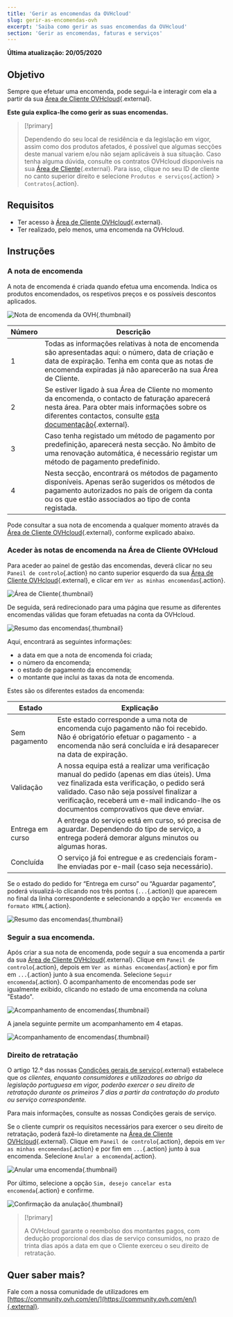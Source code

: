 ```yaml
---
title: 'Gerir as encomendas da OVHcloud'
slug: gerir-as-encomendas-ovh
excerpt: 'Saiba como gerir as suas encomendas da OVHcloud'
section: 'Gerir as encomendas, faturas e serviços'
---
```


**Última atualização: 20/05/2020**

## Objetivo

Sempre que efetuar uma encomenda, pode segui-la e interagir com ela a partir da sua [Área de Cliente OVHcloud](https://www.ovh.com/auth/?action=gotomanager){.external}.

**Este guia explica-lhe como gerir as suas encomendas.**

> [!primary]
>
> Dependendo do seu local de residência e da legislação em vigor, assim como dos produtos afetados, é possível que algumas secções deste manual variem e/ou não sejam aplicáveis à sua situação. Caso tenha alguma dúvida, consulte os contratos OVHcloud disponíveis na sua [Área de Cliente](https://www.ovh.com/auth/?action=gotomanager){.external}. Para isso, clique no seu ID de cliente no canto superior direito e selecione `Produtos e serviços`{.action} > `Contratos`{.action}.
>

## Requisitos

- Ter acesso à [Área de Cliente OVHcloud](https://www.ovh.com/auth/?action=gotomanager){.external}.
- Ter realizado, pelo menos, uma encomenda na OVHcloud.


##  Instruções

### A nota de encomenda

A nota de encomenda é criada quando efetua uma encomenda. Indica os produtos encomendados, os respetivos preços e os possíveis descontos aplicados.

![Nota de encomenda da OVH](images/order01.png){.thumbnail}

|Número|Descrição|
|---|---|
|1|Todas as informações relativas à nota de encomenda são apresentadas aqui: o número, data de criação e data de expiração. Tenha em conta que as notas de encomenda expiradas já não aparecerão na sua Área de Cliente.|
|2|Se estiver ligado à sua Área de Cliente no momento da encomenda, o contacto de faturação aparecerá nesta área. Para obter mais informações sobre os diferentes contactos, consulte [esta documentação](../../customer/gestao_dos_contactos/){.external}.|
|3|Caso tenha registado um método de pagamento por predefinição, aparecerá nesta secção. No âmbito de uma renovação automática, é necessário registar um método de pagamento predefinido.|
|4|Nesta secção, encontrará os métodos de pagamento disponíveis. Apenas serão sugeridos os métodos de pagamento autorizados no país de origem da conta ou os que estão associados ao tipo de conta registada.|


Pode consultar a sua nota de encomenda a qualquer momento através da [Área de Cliente OVHcloud](https://www.ovh.com/auth/?action=gotomanager){.external}, conforme explicado abaixo.


### Aceder às notas de encomenda na Área de Cliente OVHcloud

Para aceder ao painel de gestão das encomendas, deverá clicar no seu `Paneil de controlo`{.action} no canto superior esquerdo da sua [Área de Cliente OVHcloud](https://www.ovh.com/auth/?action=gotomanager){.external}, e clicar em `Ver as minhas encomendas`{.action}.

![Área de Cliente](images/huborders.png){.thumbnail}

De seguida, será redirecionado para uma página que resume as diferentes encomendas válidas que foram efetuadas na conta da OVHcloud.

![Resumo das encomendas](images/order03.png){.thumbnail}

Aqui, encontrará as seguintes informações:

- a data em que a nota de encomenda foi criada;
- o número da encomenda;
- o estado de pagamento da encomenda;
- o montante que inclui as taxas da nota de encomenda.

Estes são os diferentes estados da encomenda:

|Estado|Explicação|
|---|---|
|Sem pagamento|Este estado corresponde a uma nota de encomenda cujo pagamento não foi recebido. Não é obrigatório efetuar o pagamento - a encomenda não será concluída e irá desaparecer na data de expiração.|
|Validação|A nossa equipa está a realizar uma verificação manual do pedido (apenas em dias úteis). Uma vez finalizada esta verificação, o pedido será validado. Caso não seja possível finalizar a verificação, receberá um e-mail indicando-lhe os documentos comprovativos que deve enviar.|
|Entrega em curso|A entrega do serviço está em curso, só precisa de aguardar. Dependendo do tipo de serviço, a entrega poderá demorar alguns minutos ou algumas horas.|
|Concluída|O serviço já foi entregue e as credenciais foram-lhe enviadas por e-mail (caso seja necessário).|

Se o estado do pedido for “Entrega em curso” ou “Aguardar pagamento”, poderá visualizá-lo clicando nos três pontos (`...`{.action}) que aparecem no final da linha correspondente e selecionando a opção `Ver encomenda em formato HTML`{.action}.

![Resumo das encomendas](images/order04.png){.thumbnail}

### Seguir a sua encomenda.

Após criar a sua nota de encomenda, pode seguir a sua encomenda a partir da sua [Área de Cliente OVHcloud](https://www.ovh.com/auth/?action=gotomanager){.external}. Clique em `Paneil de controlo`{.action}, depois em `Ver as minhas encomendas`{.action} e por fim em `...`{.action} junto à sua encomenda. Selecione `Seguir encomenda`{.action}. O acompanhamento de encomendas pode ser igualmente exibido, clicando no estado de uma encomenda na coluna "Estado".

![Acompanhamento de encomendas](images/order05b.png){.thumbnail}

A janela seguinte permite um acompanhamento em 4 etapas. 

![Acompanhamento de encomendas](images/order06.png){.thumbnail}


### Direito de retratação

O artigo 12.º das nossas [Condições gerais de serviço](https://www.ovh.pt/suporte/documentos_legais/OVH_COND_GERAIS.pdf){.external} estabelece que *os clientes, enquanto consumidores e utilizadores ao abrigo da legislação portuguesa em vigor, poderão exercer o seu direito de retratação durante os primeiros 7 dias a partir da contratação do produto ou serviço correspondente.*

Para mais informações, consulte as nossas Condições gerais de serviço.

Se o cliente cumprir os requisitos necessários para exercer o seu direito de retratação, poderá fazê-lo diretamente na [Área de Cliente OVHcloud](https://www.ovh.com/auth/?action=gotomanager){.external}. Clique em `Paneil de controlo`{.action}, depois em `Ver as minhas encomendas`{.action} e por fim em `...`{.action} junto à sua encomenda. Selecione `Anular a encomenda`{.action}.

![Anular uma encomenda](images/cancelorder1.png){.thumbnail}

Por último, selecione a opção `Sim, desejo cancelar esta encomenda`{.action} e confirme.

![Confirmação da anulação](images/cancelorder2.png){.thumbnail}

> [!primary]
>
> A OVHcloud garante o reembolso dos montantes pagos, com dedução proporcional dos dias de serviço consumidos, no prazo de trinta dias após a data em que o Cliente exerceu o seu direito de retratação.
>

## Quer saber mais?

Fale com a nossa comunidade de utilizadores em [https://community.ovh.com/en/](https://community.ovh.com/en/){.external}.